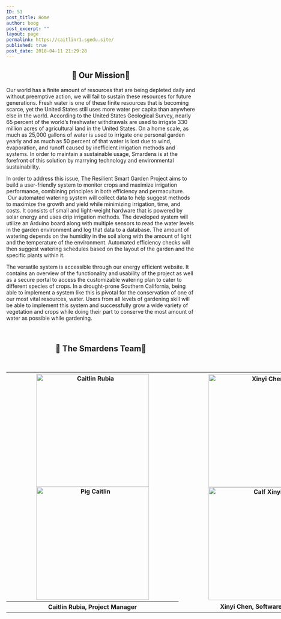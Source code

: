 ```yaml
---
ID: 51
post_title: Home
author: boog
post_excerpt: ""
layout: page
permalink: https://caitlinr1.sgedu.site/
published: true
post_date: 2018-04-11 21:29:28
---
```

<h2 style="text-align: center;">🌱 Our Mission🌱</h2>
Our world has a finite amount of resources that are being depleted daily and without preemptive action, we will fail to sustain these resources for future generations. Fresh water is one of these finite resources that is becoming scarce, yet the United States still uses more water per capita than anywhere else in the world. According to the United States Geological Survey, nearly 65 percent of the world’s freshwater withdrawals are used to irrigate 330 million acres of agricultural land in the United States. On a home scale, as much as 25,000 gallons of water is used to irrigate one personal garden yearly and as much as 50 percent of that water is lost due to wind, evaporation, and runoff caused by inefficient irrigation methods and systems. In order to maintain a sustainable usage, Smardens is at the forefront of this solution by marrying technology and environmental sustainability.

In order to address this issue, The Resilient Smart Garden Project aims to build a user-friendly system to monitor crops and maximize irrigation performance, combining principles in both efficiency and permaculture.  Our automated watering system will collect data to help suggest methods to maximize the growth and yield while minimizing irrigation, time, and costs. It consists of small and light-weight hardware that is powered by solar energy and uses drip irrigation methods. The developed system will utilize an Arduino board along with multiple sensors to read the water levels in the garden environment and log that data to a database. The amount of watering depends on the humidity in the soil along with the amount of light and the temperature of the environment. Automated efficiency checks will then suggest watering schedules based on the layout of the garden and the specific plants within it.

The versatile system is accessible through our energy efficient website. It contains an overview of the functionality and usability of the project as well as a secure portal to access the customizable watering plan to cater to different species of crops. In a drought-prone Southern California, being able to implement a system like this is pivotal for the conservation of one of our most vital resources, water. Users from all levels of gardening skill will be able to implement this system and successfully grow a wide variety of vegetation and crops while doing their part to conserve the most amount of water as possible while gardening.

&nbsp;
<h2 style="text-align: center;">🌱 The Smardens Team🌱</h2>
&nbsp;
<table style="width: 1378px; height: 662px;" align="center">
<tbody>
<tr>
<th>
<div id="cf" align="center"><img class="alignnone wp-image-280 size-full" src="https://caitlinr1.sgedu.site/wp-content/uploads/2018/05/152563948386330786-1-e1525657648211-1.gif" alt="Caitlin Rubia" width="300" height="300" /><img class="top alignnone wp-image-281 size-full" src="https://caitlinr1.sgedu.site/wp-content/uploads/2018/05/152563948386330786-3-e1525657622568-1.gif" alt="Pig Caitlin" width="300" height="300" /></div></th>
<th>
<div id="cf" align="center"><img class="alignnone wp-image-273 size-full" src="https://caitlinr1.sgedu.site/wp-content/uploads/2018/05/xinyi.gif" alt="Xinyi Chen" width="300" height="300" /><img class="top alignnone wp-image-272 size-full" src="https://caitlinr1.sgedu.site/wp-content/uploads/2018/05/crop2.gif" alt="Calf Xinyi" width="300" height="300" /></div></th>
<th>
<div id="cf" align="center"><img class="alignnone wp-image-277 size-full" src="https://caitlinr1.sgedu.site/wp-content/uploads/2018/05/152563948386330786-5-e1525657577312.gif" alt="Brian Powell" width="300" height="300" /><img class="top alignnone" src="https://caitlinr1.sgedu.site/wp-content/uploads/2018/05/152563948386330786-2-e1525657641574.gif" alt="Goat Brian" width="300" height="300" /></div></th>
</tr>
<tr>
<th>Caitlin Rubia, Project Manager</th>
<td align="center" style="font-weight:bold">Xinyi Chen, Software Engineer</td>
<td align="center" style="font-weight:bold">Brian Powell, System Engineer</td>
</tr>
</tbody>
</table>